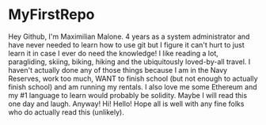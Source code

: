 # MyFirstRepo

Hey Github, I'm Maximilian Malone.  4 years as a system administrator and have never needed to learn how to use git but I figure it can't hurt to just learn it in case I ever do need the knowledge!  I like reading a lot, paragliding, skiing, biking, hiking and the ubiquitously loved-by-all travel.  I haven't actually done any of those things because I am in the Navy Reserves, work too much, WANT to finish school (but not enough to actually finish school) and am running my rentals.  I also love me some Ethereum and my #1 language to learn would probably be solidity.  Maybe I will read this one day and laugh.  Anyway!  Hi!  Hello!  Hope all is well with any fine folks who do actually read this (unlikely).

